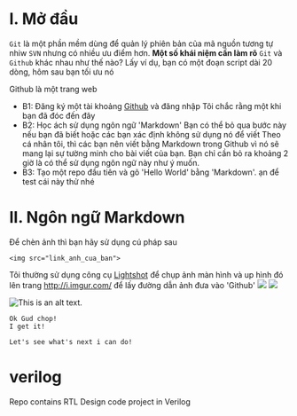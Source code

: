 # I. Mở đầu
`Git` là một phần mềm dùng để quản lý phiên bản của mã nguồn tương tự nhiw `SVN` nhưng có nhiều ưu điểm hơn.
**Một số khái niệm cần làm rõ**
`Git` và `Github` khác nhau như thế nào? 
Lấy ví dụ, bạn có một đoạn script dài 20 dòng, hôm sau bạn tối ưu nó 

Github là một trang web
* B1: Đăng ký một tài khoảng [Github](http://github.com) và đăng nhập
Tôi chắc rằng một khi bạn đã đóc đến  đây
* B2: Học ách sử dụng ngôn ngữ 'Markdown'
Bạn có thể bỏ qua bước này nếu bạn đã biết hoặc các bạn xác định không sử dụng nó để viết
Theo cá nhân tôi, thì các bạn nên viết bằng Markdown trong Github vì nó sẽ mang lại sự tường minh cho bài viết của bạn.
Bạn chỉ cần bỏ ra khoảng 2 giờ là có thể sử dụng ngôn ngữ này như ý muốn.
* B3: Tạo một repo đầu tiên và gõ 'Hello World' bằng 'Markdown'.
  ạn để test cái này thử nhé

# II. Ngôn ngữ Markdown
Để chèn ảnh thì bạn hãy sử dụng cú pháp sau
```
<img src="link_anh_cua_ban">
```
Tôi thường sử dụng công cụ [Lightshot](https://app.prntscr.com/en/index.html) để chụp ảnh màn hình và up hình đó lên trang http://i.imgur.com/ để lấy đường dẫn ảnh đưa vào 'Github'
<img src="https://imgur.com/a/l1t27AX.png">
<img src="https://i.imgur.com/A4pZbkh.png">

![This is an alt text.](https://i.imgur.com/A4pZbkh.png "This is a sample image.")


```
Ok Gud chop!
I get it!
```

```
Let's see what's next i can do!
```
































# verilog
Repo contains RTL Design code project in Verilog
